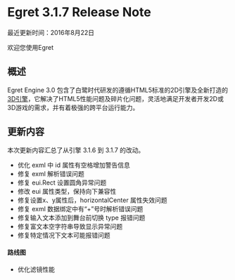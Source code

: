 Egret 3.1.7 Release Note
===============================


最近更新时间：2016年8月22日


欢迎您使用Egret

## 概述

Egret Engine 3.0 包含了白鹭时代研发的遵循HTML5标准的2D引擎及全新打造的[3D引擎](https://github.com/egret-labs/egret-3d)，它解决了HTML5性能问题及碎片化问题，灵活地满足开发者开发2D或3D游戏的需求，并有着极强的跨平台运行能力。

## 更新内容

本次更新内容汇总了从引擎 3.1.6 到 3.1.7 的改动。

* 优化 exml 中 id 属性有空格增加警告信息
* 修复 exml 解析错误问题
* 修复 eui.Rect 设置圆角异常问题
* 修改 eui 属性类型，保持向下兼容性
* 修复设置x、y属性后，horizontalCenter 属性失效问题
* 修复 exml 数据绑定中有“+”号时解析错误问题
* 修复输入文本添加到舞台前切换 type 报错问题
* 修复富文本空字符串导致显示异常问题
* 修复特定情况下文本可能报错问题

#### 路线图
* 优化滤镜性能
